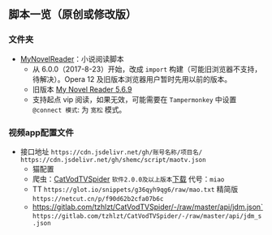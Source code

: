 脚本一览（原创或修改版）
---------------
###  文件夹

- [MyNovelReader](MyNovelReader.user.js)：小说阅读脚本
  - 从 6.0.0（2017-8-23）开始，改成 `import` 构建（可能旧浏览器不支持，待解决）。Opera 12 及旧版本浏览器用户暂时先用以前的版本。
  - 旧版本 [My Novel Reader 5.6.9](https://github.com/shemc/script/raw/main/My%20Novel%20Reader%205.6.9.js)
  - 支持起点 vip 阅读，如果无效，可能需要在 `Tampermonkey` 中设置 `@connect 模式`: 为 `宽松` 模式。

### 视频app配置文件

- 接口地址 `https://cdn.jsdelivr.net/gh/账号名称/项目名/`       `https://cdn.jsdelivr.net/gh/shemc/script/maotv.json`
  - 猫配置 
   - 爬虫：[CatVodTVSpider](https://github.com/catvod/CatVodTVSpider)                      `软件2.0.0及以上版本`[下载](https://wwi.lanzoui.com/izRMJv45llc) 代号：`miao`
   - TT `https://glot.io/snippets/g36qyh9qg6/raw/mao.txt`         精简版 `https://netcut.cn/p/f90d62b2cfa07b6c`
   -   https://gitlab.com/tzhlzt/CatVodTVSpider/-/raw/master/api/jdm.json`   `https://gitlab.com/tzhlzt/CatVodTVSpider/-/raw/master/api/jdm_s.json `
